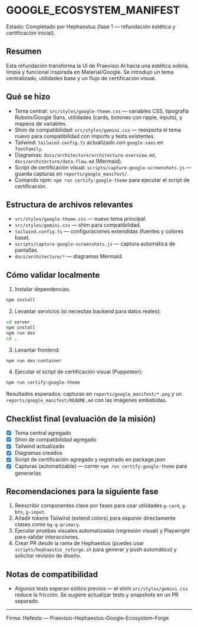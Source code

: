 # GOOGLE_ECOSYSTEM_MANIFEST

Estado: Completado por Hephaestus (fase 1 — refundación estética y certificación inicial).

## Resumen

Esta refundación transforma la UI de Praevisio AI hacia una estética sobria, limpia y funcional inspirada en Material/Google. Se introdujo un tema centralizado, utilidades base y un flujo de certificación visual.

## Qué se hizo

- Tema central: `src/styles/google-theme.css` — variables CSS, tipografía Roboto/Google Sans, utilidades (cards, botones con ripple, inputs), y mapeos de variables.
- Shim de compatibilidad: `src/styles/gemini.css` — reexporta el tema nuevo para compatibilidad con imports y tests existentes.
- Tailwind: `tailwind.config.ts` actualizado con `google-sans` en `fontFamily`.
- Diagramas: `docs/architecture/architecture-overview.md`, `docs/architecture/data-flow.md` (Mermaid).
- Script de certificación visual: `scripts/capture-google-screenshots.js` — guarda capturas en `reports/google_manifest/`.
- Comando npm: `npm run certify:google-theme` para ejecutar el script de certificación.

## Estructura de archivos relevantes

- `src/styles/google-theme.css` — nuevo tema principal.
- `src/styles/gemini.css` — shim para compatibilidad.
- `tailwind.config.ts` — configuraciones extendidas (fuentes y colores base).
- `scripts/capture-google-screenshots.js` — captura automática de pantallas.
- `docs/architecture/*` — diagramas Mermaid.

## Cómo validar localmente

1. Instalar dependencias:

```bash
npm install
```

2. Levantar servicios (si necesitas backend para datos reales):

```bash
cd server
npm install
npm run dev
cd ..
```

3. Levantar frontend:

```bash
npm run dev:container
```

4. Ejecutar el script de certificación visual (Puppeteer):

```bash
npm run certify:google-theme
```

Resultados esperados: capturas en `reports/google_manifest/*.png` y un `reports/google_manifest/README.md` con las imágenes embebidas.

## Checklist final (evaluación de la misión)

- [x] Tema central agregado
- [x] Shim de compatibilidad agregado
- [x] Tailwind actualizado
- [x] Diagramas creados
- [x] Script de certificación agregado y registrado en package.json
- [x] Capturas (automatizable) — correr `npm run certify:google-theme` para generarlas

## Recomendaciones para la siguiente fase

1. Reescribir componentes clave por fases para usar utilidades `g-card`, `g-btn`, `g-input`.
2. Añadir tokens Tailwind (extend colors) para exponer directamente clases como `bg-g-primary`.
3. Ejecutar pruebas visuales automatizadas (regresión visual) y Playwright para validar interacciones.
4. Crear PR desde la rama de Hephaestus (puedes usar `scripts/hephaestus_reforge.sh` para generar y push automático) y solicitar revisión de diseño.

## Notas de compatibilidad

- Algunos tests esperan estilos previos — el shim `src/styles/gemini.css` reduce la fricción. Se sugiere actualizar tests y snapshots en un PR separado.

---

Firma: Hefesto — Praevisio-Hephaestus-Google-Ecosystem-Forge
